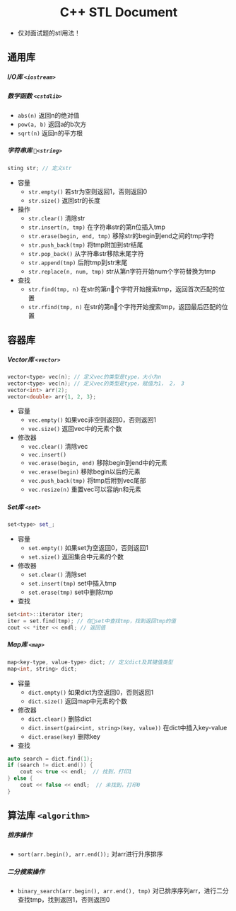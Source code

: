 <center><h1>C++ STL Document</h1></center>

- 仅对面试题的stl用法！

## 通用库

##### I/O库 `<iostream>`

##### 数学函数 `<cstdlib>`

- `abs(n)`  返回n的绝对值
- `pow(a, b)`  返回a的b次方
- `sqrt(n)`  返回n的平方根

##### 字符串库 `<string>`

```cpp
sting str; // 定义str
```

- 容量
  - `str.empty()`  若str为空则返回1，否则返回0
  - `str.size()`  返回str的长度
- 操作
  - `str.clear()`  清除str
  - `str.insert(n, tmp)`  在字符串str的第n位插入tmp
  - `str.erase(begin, end, tmp)`  移除str的begin到end之间的tmp字符
  - `str.push_back(tmp)`  将tmp附加到str结尾
  - `str.pop_back()`  从字符串str移除末尾字符
  - `str.append(tmp)`  后附tmp到str末尾
  - `str.replace(n, num, tmp)`  str从第n字符开始num个字符替换为tmp
- 查找
  - `str.find(tmp, n)`  在str的第n个字符开始搜索tmp，返回首次匹配的位置
  - `str.rfind(tmp, n)`  在str的第n个字符开始搜索tmp，返回最后匹配的位置

## 容器库

##### Vector库 `<vector>`

```cpp
vector<type> vec(n); // 定义vec的类型是type，大小为n
vector<type> vec(n); // 定义vec的类型是type，赋值为1， 2， 3
vector<int> arr(2);
vector<double> arr{1, 2, 3};
```

- 容量
  - `vec.empty()`  如果vec非空则返回0，否则返回1
  - `vec.size()`  返回vec中的元素个数
- 修改器
  - `vec.clear()`  清除vec
  - `vec.insert()`
  - `vec.erase(begin, end)`  移除begin到end中的元素
  - `vec.erase(begin)`  移除begin以后的元素
  - `vec.push_back(tmp)`  将tmp后附到vec尾部
  - `vec.resize(n)`  重置vec可以容纳n和元素

##### Set库 `<set>`

```cpp
set<type> set_;
```

- 容量
  - `set.empty()`  如果set为空返回0，否则返回1
  - `set.size()`  返回集合中元素的个数
- 修改器
  - `set.clear()`  清除set
  - `set.insert(tmp)`  set中插入tmp
  - `set.erase(tmp)`  set中删除tmp
- 查找

```cpp
set<int>::iterator iter;
iter = set.find(tmp); // 在set中查找tmp，找到返回tmp的值
cout << *iter << endl; // 返回值
```

##### Map库 `<map>`

```cpp
map<key-type, value-type> dict; // 定义dict及其键值类型
map<int, string> dict;
```

- 容量
  - `dict.empty()`  如果dict为空返回0，否则返回1
  - `dict.size()`  返回map中元素的个数
- 修改器
  - `dict.clear()`  删除dict
  - `dict.insert(pair<int, string>(key, value))`  在dict中插入key-value
  - `dict.erase(key)`  删除key
- 查找

```cpp
auto search = dict.find(1);
if (search != dict.end()) {
    cout << true << endl;  // 找到，打印1
} else {
    cout << false << endl;  // 未找到，打印0
}
```

## 算法库 `<algorithm>`

##### 排序操作

- `sort(arr.begin(), arr.end());`  对arr进行升序排序

##### 二分搜索操作

- `binary_search(arr.begin(), arr.end(), tmp)`  对已排序序列arr，进行二分查找tmp，找到返回1，否则返回0
